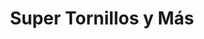 ---
title: "Super Tornillos y Más"
url: /san-pedro-sula/super-tornillos-y-mas-2-calle-ne/
shop: Eisenwaren
---